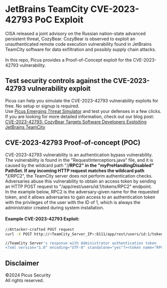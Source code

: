 # JetBrains TeamCity CVE-2023-42793 PoC Exploit
CISA released a joint advisory on the Russian nation-state advanced persistent threat, CozyBear. CozyBear is observed to exploit an unauthenticated remote code execution vulnerability found in JetBrains TeamCity software for data exfiltration and possibly supply chain attacks.<br><br>
In this repo, Picus provides a Proof-of-Concept exploit for the CVE-2023-42793 vulnerability.

Test security controls against the CVE-2023-42793 vulnerability exploit 
--------------------------------------
Picus can help you simulate the CVE-2023-42793 vulnerability exploits for free. No setup or signup is required.<br>
Use [Picus Emerging Threat Simulator](https://www.picussecurity.com/emerging-threat-simulator?utm_source=github&utm_medium=organic+social&utm_campaign=PLS+Offensive+-+ET+Simulator) and test your defenses in a few clicks.<br> 
If you are looking for more detailed information, check out our blog post: [CVE-2023-42793: CozyBear Targets Software Developers Exploiting JetBrains TeamCity](https://www.picussecurity.com/resource/blog/cve-2023-42793-cozybear-targets-software-developers-exploiting-jetbrains-teamcity)

CVE-2023-42793 Proof-of-concept (POC)
----------------------
CVE-2023-42793 vulnerability is an authentication bypass vulnerability. The vulnerability is found in the "RequestInterceptiors.java" file, and it is caused by the wildcard path "/**/RPC2" in the "myPreHandlingDisabled" PathSet. If any incoming HTTP request matches the wildcard path "/**/RPC2", the TeamCity server does not perform authentication checks.<br>
Adversaries abuse this vulnerability to obtain an access token by sending an HTTP POST request to "/app/rest/users/id:1/tokens/RPC2" endpoint.<br>
In the example below, RPC2 is the adversary-given name for the requested token, and it allows adversaries to gain access to an authentication token with the privileges of the user with the ID of 1, which is always the administrator created during system installation.

#### Example CVE-2023-42793 Exploit:
```bash
//Attacker-crafted POST request
curl -X POST http://<TeamCity_Server_IP>:8111/app/rest/users/id:1/tokens/RPC2

//TeamCity Server's response with Administrator authentication token
<?xml version="1.0" encoding="UTF-8" standalone="yes"?><token name="RPC2" creationTime="2023-11-20T12:22:12.45Z" value="<Administrator_Token>"/>
```

Disclaimer
----------
©2024 Picus Security <br>
All rights reserved.
